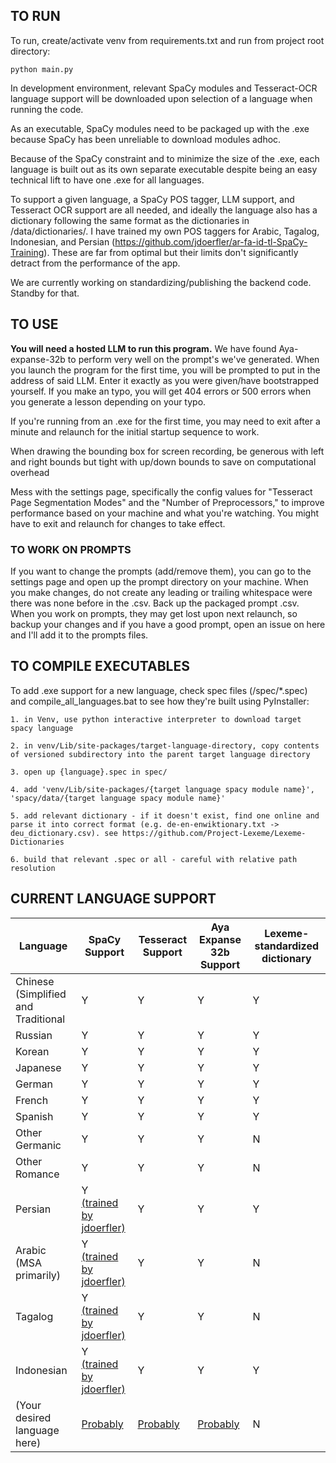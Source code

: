 ## TO RUN
To run, create/activate venv from requirements.txt and run from project root directory:
```
python main.py
```
In development environment, relevant SpaCy modules and Tesseract-OCR language support will be downloaded upon selection of a language when running the code.

As an executable, SpaCy modules need to be packaged up with the .exe because SpaCy has been unreliable to download modules adhoc. 

Because of the SpaCy constraint and to minimize the size of the .exe, each language is built out as its own separate executable despite being an easy technical lift to have one .exe for all languages.

To support a given language, a SpaCy POS tagger, LLM support, and Tesseract OCR support are all needed, and ideally the language also has a dictionary following the same format as the dictionaries in /data/dictionaries/. I have trained my own POS taggers for Arabic, Tagalog, Indonesian, and Persian (https://github.com/jdoerfler/ar-fa-id-tl-SpaCy-Training). These are far from optimal but their limits don't significantly detract from the performance of the app.

We are currently working on standardizing/publishing the backend code. Standby for that. 

## TO USE
**You will need a hosted LLM to run this program.** We have found Aya-expanse-32b to perform very well on the prompt's we've generated. When you launch the program for the first time, you will be prompted to put in the address of said LLM. Enter it exactly as you were given/have bootstrapped yourself. If you make an typo, you will get 404 errors or 500 errors when you generate a lesson depending on your typo.

If you're running from an .exe for the first time, you may need to exit after a minute and relaunch for the initial startup sequence to work.

When drawing the bounding box for screen recording, be generous with left and right bounds but tight with up/down bounds to save on computational overhead

Mess with the settings page, specifically the config values for "Tesseract Page Segmentation Modes" and the "Number of Preprocessors," to improve performance based on your machine and what you're watching. You might have to exit and relaunch for changes to take effect.

### TO WORK ON PROMPTS
If you want to change the prompts (add/remove them), you can go to the settings page and open up the prompt directory on your machine. When you make changes, do not create any leading or trailing whitespace were there was none before in the .csv. Back up the packaged prompt .csv. When you work on prompts, they may get lost upon next relaunch, so backup your changes and if you have a good prompt, open an issue on here and I'll add it to the prompts files.

## TO COMPILE EXECUTABLES
To add .exe support for a new language, check spec files (/spec/*.spec) and compile_all_languages.bat to see how they're built using PyInstaller:
	
 	1. in Venv, use python interactive interpreter to download target spacy language
	
 	2. in venv/Lib/site-packages/target-language-directory, copy contents of versioned subdirectory into the parent target language directory
	
 	3. open up {language}.spec in spec/
	
 	4. add 'venv/Lib/site-packages/{target language spacy module name}', 'spacy/data/{target language spacy module name}'
	
 	5. add relevant dictionary - if it doesn't exist, find one online and parse it into correct format (e.g. de-en-enwiktionary.txt -> deu_dictionary.csv). see https://github.com/Project-Lexeme/Lexeme-Dictionaries

 	6. build that relevant .spec or all - careful with relative path resolution


  ## CURRENT LANGUAGE SUPPORT

| Language  | SpaCy Support | Tesseract Support | Aya Expanse 32b Support | Lexeme-standardized dictionary |  
| ------------- | ------------- | ------------- | ------------- | ------------- | 
| Chinese (Simplified and Traditional  | Y | Y | Y | Y |
| Russian | Y | Y | Y | Y |
| Korean | Y | Y | Y | Y |
| Japanese | Y | Y | Y | Y |
| German | Y | Y | Y | Y |
| French | Y | Y | Y | Y |
| Spanish | Y | Y | Y | Y |
| Other Germanic | Y | Y | Y | N |
| Other Romance | Y | Y | Y | N |
| Persian | Y [(trained by jdoerfler)](https://github.com/jdoerfler/ar-fa-id-tl-SpaCy-Training) | Y | Y | Y |
| Arabic (MSA primarily) | Y [(trained by jdoerfler)](https://github.com/jdoerfler/ar-fa-id-tl-SpaCy-Training) | Y | Y | N |
| Tagalog | Y [(trained by jdoerfler)](https://github.com/jdoerfler/ar-fa-id-tl-SpaCy-Training) | Y | Y | N |
| Indonesian | Y [(trained by jdoerfler)](https://github.com/jdoerfler/ar-fa-id-tl-SpaCy-Training) | Y | Y | Y |
| (Your desired language here) | [Probably](https://spacy.io/usage/models) | [Probably](https://tesseract-ocr.github.io/tessdoc/Data-Files-in-different-versions.html) | [Probably](https://huggingface.co/CohereForAI/aya-expanse-32b#supported-languages) | N |
